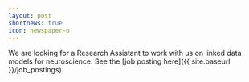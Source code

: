 ```yaml
---
layout: post
shortnews: true
icon: newspaper-o
---
```


We are looking for a Research Assistant to work with us on linked data models for neuroscience. 
See the [job posting here]({{ site.baseurl }}/job_postings).
